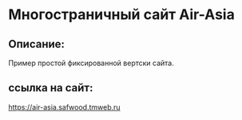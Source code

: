 # Многостраничный сайт Air-Asia

## Описание:
Пример простой фиксированной вертски сайта.

## ссылка на сайт:
https://air-asia.safwood.tmweb.ru
